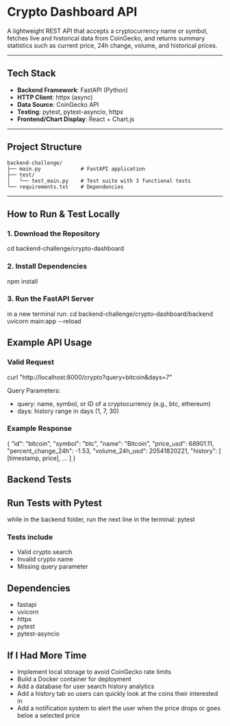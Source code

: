 # Crypto Dashboard API

A lightweight REST API that accepts a cryptocurrency name or symbol, fetches live and historical data from CoinGecko, and returns summary statistics such as current price, 24h change, volume, and historical prices.

---

## Tech Stack

- **Backend Framework**: FastAPI (Python)
- **HTTP Client**: httpx (async)
- **Data Source**: CoinGecko API
- **Testing**: pytest, pytest-asyncio, httpx
- **Frontend/Chart Display**: React + Chart.js

---

## Project Structure

```text
backend-challenge/
├── main.py             # FastAPI application
├── test/
│   └── test_main.py    # Test suite with 3 functional tests
└── requirements.txt    # Dependencies
```


---

## How to Run & Test Locally

### 1. Download the Repository

cd backend-challenge/crypto-dashboard

### 2. Install Dependencies

npm install

### 3. Run the FastAPI Server

in a new terminal run:
cd backend-challenge/crypto-dashboard/backend
uvicorn main:app --reload

## Example API Usage

### Valid Request

curl "http://localhost:8000/crypto?query=bitcoin&days=7"

Query Parameters:
- query: name, symbol, or ID of a cryptocurrency (e.g., btc, ethereum)
- days: history range in days (1, 7, 30)

### Example Response

{
  "id": "bitcoin",
  "symbol": "btc",
  "name": "Bitcoin",
  "price_usd": 68901.11,
  "percent_change_24h": -1.53,
  "volume_24h_usd": 20541820221,
  "history": [
    [timestamp, price],
    ...
  ]
}

## Backend Tests

## Run Tests with Pytest

while in the backend folder, run the next line in the terminal:
pytest

### Tests include

- Valid crypto search
- Invalid crypto name
- Missing query parameter

## Dependencies
- fastapi
- uvicorn
- httpx
- pytest
- pytest-asyncio

## If I Had More Time

- Implement local storage to avoid CoinGecko rate limits
- Build a Docker container for deployment
- Add a database for user search history analytics
- Add a history tab so users can quickly look at the coins their interested in 
- Add a notification system to alert the user when the price drops or goes beloe a selected price
